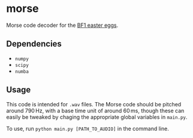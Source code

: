 # morse

Morse code decoder for the [BF1 easter eggs](https://wiki.gamedetectives.net/index.php?title=Battlefield_1#Headphones_and_Morse_code).

## Dependencies

* `numpy`
* `scipy`
* `numba`

## Usage

This code is intended for `.wav` files. The Morse code should be pitched around $790\,\mathrm{Hz}$, with a base time unit of around $60\,\mathrm{ms}$, though these can easily be tweaked by chaging the appropriate global variables in `main.py`.

To use, run `python main.py [PATH_TO_AUDIO]` in the command line.
